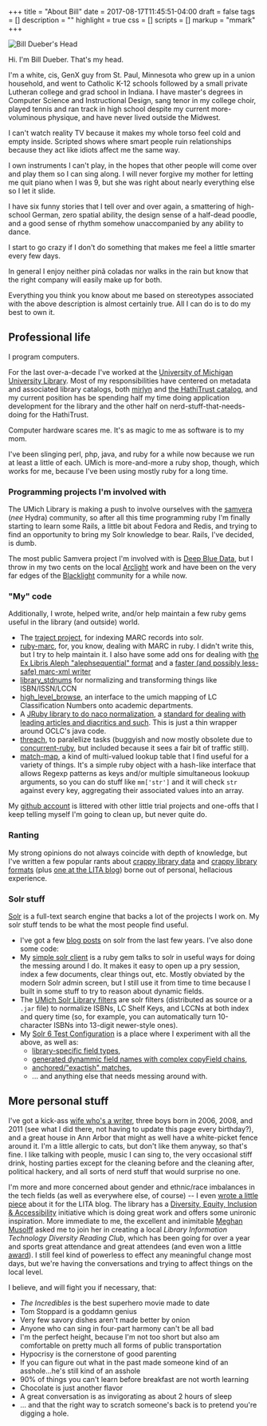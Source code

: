 +++
title =  "About Bill"
date = 2017-08-17T11:45:51-04:00
draft = false
tags = []
description = ""
highlight = true
css =  []
scripts = []
markup = "mmark"
+++

<img src="/images/headshot.jpg" alt="Bill Dueber's Head">

Hi. I'm Bill Dueber. That's my head.

I'm a white, cis, GenX guy from St. Paul, Minnesota who grew up in a union household,
and went to Catholic K-12 schools followed by 
a small private Lutheran college and grad school in Indiana. I have
master's degrees in Computer Science and Instructional Design, sang tenor in my
college choir, played tennis and ran track in high school despite my current
more-voluminous physique, and have never lived
outside the Midwest. 

I can't watch reality TV because it makes my whole torso feel cold and empty inside. Scripted shows
where smart people ruin relationships because they act like idiots affect me the same way.

I own instruments I can't play, in the hopes that other people will come over and play them
so I can sing along. I will never forgive my mother for letting me quit piano when I was 9,
but she was right about nearly everything else so I let it slide. 

I have six funny stories that I tell over and over again, a smattering of high-school German,
zero spatial ability, the design sense of a half-dead poodle,
and a good sense of rhythm somehow unaccompanied by any ability to dance.

I start to go crazy if I don't do something that makes me feel a little smarter every
few days.

In general I enjoy neither pinã coladas nor walks in the 
rain but know that the right company will easily make up for both.

Everything you think you know about me based on stereotypes associated with the above
description is almost certainly true. All I can do is to do my best to own it. 

## Professional life

I program computers.  

For the last over-a-decade I've worked at the [University of Michigan University Library](http://lib.umich.edu/).
Most of my responsibilities have centered on metadata and associated library catalogs, 
both [mirlyn](https://mirlyn.lib.umich.ed/) and [the HathiTrust catalog](https://www.hathitrust.org/), 
and my current position has be spending half my time doing application development for the library and
the other half on nerd-stuff-that-needs-doing for the HathiTrust. 

Computer hardware scares me. It's as magic to me as software is to my mom. 

I've been slinging
perl, php, java, and ruby for a while now because we run at least a little of each.
UMich is more-and-more a ruby
shop, though, which works for me, because I've been  using mostly ruby for a long time.


### Programming projects I'm involved with

The UMich Library is making a push to involve ourselves with the [samvera](https://github.com/samvera) (_nee_ Hydra)
community, so after all this time programming ruby I'm finally starting to learn some Rails, a little bit about Fedora
and Redis, and trying to find an opportunity to bring my Solr knowledge to bear. Rails, I've decided,
is dumb.

The most public Samvera project I'm involved with is [Deep Blue Data](https://deepblue.lib.umich.edu/data), but
I throw in my two cents on the local [Arclight](https://wiki.duraspace.org/display/samvera/ArcLight)
work and have been on the very far edges of the [Blacklight](http://projectblacklight.org/)
community for a while now.

### "My" code

Additionally, I wrote, helped write, and/or help maintain a few ruby gems useful in the library
 (and outside) world.

* The [traject project](https://github.com/traject), for indexing MARC records into solr.
* [ruby-marc](https://github.com/ruby-marc/ruby-marc), for, you know, dealing with MARC in ruby. I
didn't write this, but I try to help maintain it. I also have some add ons for dealing with
[the Ex Libris Aleph "alephsequential" format](https://github.com/billdueber/marc_alephsequential) and
a [faster (and possibly less-safe) marc-xml writer](https://github.com/billdueber/marc-fastxmlwriter)
* [library_stdnums](https://github.com/billdueber/library_stdnums) for normalizing and transforming things like ISBN/ISSN/LCCN
* [high_level_browse](https://github.com/billdueber/high_level_browse), an interface to the umich mapping of LC Classification Numbers onto 
academic departments.
* A [JRuby library to do naco normalization](https://github.com/billdueber/naconormalizer), a 
 [standard for dealing with leading articles and diacritics and such]( http://www.loc.gov/aba/pcc/naco/normrule-2.html ). This is just a thin
wrapper around OCLC's java code. 
* [threach](https://github.com/billdueber/threach), to paralellize tasks (buggyish and now mostly obsolete
due to [concurrent-ruby](https://github.com/ruby-concurrency/concurrent-ruby), but included because it sees a fair bit of traffic still).
* [match-map](https://github.com/billdueber/match_map), a kind of multi-valued lookup table
  that I find useful for a variety of things. It's a simple ruby object with a hash-like interface 
  that allows Regexp patterns as keys and/or multiple simultaneous lookuup arguments, so you can
  do stuff like `mm['str']` and it will check `str` against every key, aggregating their associated values into an array.

My [github account](https://github.com/billdueber/) is littered with other little trial projects and
one-offs that I keep telling myself I'm going to clean up, but never quite do.

### Ranting

My strong opinions do not always coincide with depth of knowledge, but I've written a few popular rants
about  [crappy library data](/tags/bad-data/) and [crappy library formats](/tags/bad-formats/) (plus 
[one at the LITA blog](http://litablog.org/2015/07/marc_dates/)) borne
out of personal, hellacious experience. 

### Solr stuff

[Solr](http://lucene.apache.org/solr/) is a full-text search engine that backs a lot of 
the projects I work on. My solr stuff tends to be what the most people find useful. 

* I've got a few [blog posts](http://robotlibrarian.billdueber.com/tags/solr/index.html) on solr from the last few years. I've also done some
  code:
* My [simple solr client](https://github.com/billdueber/simple_solr_client) is a ruby gem
    talks to solr in useful ways for doing the messing around I do. It makes it easy to
    open up a pry session, index a few documents, clear things out, etc. Mostly obviated
    by the modern Solr admin screen, but I still use it from time to time because I built in
    some stuff to try to reason about dynamic fields.
* The [UMich Solr Library filters](https://github.com/mlibrary/umich_solr_library_filters) are
    solr filters (distributed as source or a `.jar` file) to normalize ISBNs, LC Shelf Keys, and LCCNs at
    both index and query time (so, for example, you can automatically turn 10-character ISBNs
    into 13-digit newer-style ones). 
* My [Solr 6 Test Configuration](https://github.com/billdueber/solr6_test_conf) is a place
    where I experiment with all the above, as well as: 
    * [library-specific field types](https://github.com/billdueber/solr6_test_conf/blob/master/test_core/conf/schema/library_types.xml),
    * [generated dynammic field names with complex copyField chains](https://github.com/billdueber/solr6_test_conf/blob/master/test_core/conf/schema/dynamic_fields.xml),
    * [anchored/"exactish" matches](https://github.com/billdueber/solr6_test_conf/blob/master/test_core/conf/schema/text_types.xml),
    * ... and anything else that needs messing around with.

## More personal stuff

I've got a kick-ass [wife who's a writer](https://www.amazon.com/Ask-Convertible-Stories-Danit-Brown-ebook/dp/B001DOHZA0/ref=sr_1_1?ie=UTF8&qid=1503022735&sr=8-1&keywords=ask+for+a+convertible),
three boys born in 2006, 2008, and 2011 (see what I did there,
not having to update this page every birthday?), and a great house in Ann Arbor that might as well have
a white-picket fence around it. I'm a little allergic to cats, but don't like them anyway, so 
that's fine. I like talking with people, music I can sing to, the very
occasional stiff drink, hosting parties except for the cleaning before and the cleaning after, 
political hackery, and all sorts of nerd stuff that would surprise no one.

I'm more and more concerned about gender and ethnic/race imbalances in the tech fields (as well as 
everywhere else, of course) -- I even [wrote a little piece](http://litablog.org/2016/06/lets-look-at-gender-in-library-it/)
about it for the LITA blog. The library has a [Diversity, Equity, Inclusion & Accessibility](https://www.lib.umich.edu/diversity)
initiative which is doing great work and offers some unironic inspiration.
More immediate to me, 
the excellent and inimitable [Meghan Musolff](https://www.lib.umich.edu/users/musolffm) asked me to join her in
creating a local _Library Information Technology Diversity Reading Club_, which has been going
for over a year and sports great attendance and great attendees (and even won a little 
[award](https://www.lib.umich.edu/diversity/diversity-award)). I still feel kind of powerless to effect
any meaningful change most days, but we're having the conversations and trying to 
affect things on the local level.

I believe, and will fight you if necessary, that:

  * _The Incredibles_ is the best superhero movie made to date
  * Tom Stoppard is a goddamn genius
  * Very few savory dishes aren't made better by onion
  * Anyone who can sing in four-part harmony can't be all bad
  * I'm the perfect height, because I'm not too short but also am comfortable on pretty
    much all forms of public transportation
  * Hypocrisy is the cornerstone of good parenting
  * If you can figure out what in the past made someone kind of an asshole...he's still kind of an asshole
  * 90% of things you can't learn before breakfast are not worth learning
  * Chocolate is just another flavor
  * A great conversation is as invigorating as about 2 hours of sleep
  * ... and that the right way to scratch someone's back is to pretend you're digging a hole.
